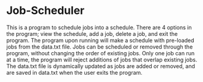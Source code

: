 # Job-Scheduler
This is a program to schedule jobs into a schedule. There are 4 options in the program; 
view the schedule, add a job, delete a job, and exit the program. The program upon running
will make a schedule with pre-loaded jobs from the data.txt file. Jobs can be scheduled or
removed through the program, without changing the order of existing jobs. Only one job can run at a 
time, the program will reject additions of jobs that overlap existing jobs. The data.txt file is 
dynamically updated as jobs are added or removed, and are saved in data.txt when the user exits the program.
